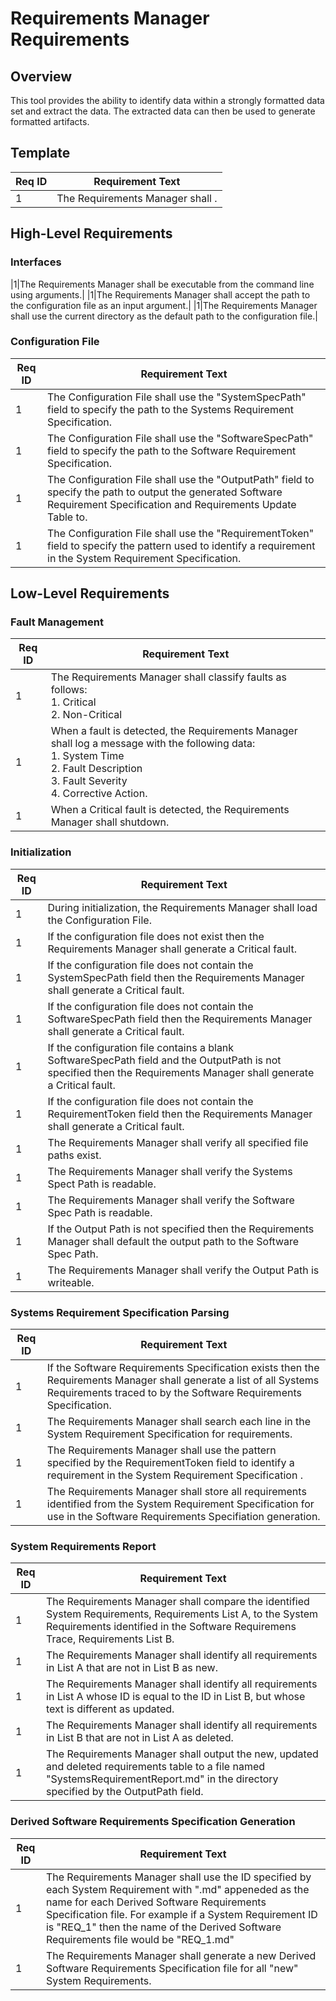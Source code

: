 # Requirements Manager Requirements
## Overview
This tool provides the ability to identify data within a strongly formatted data set and extract the data. 
The extracted data can then be used to generate formatted artifacts.

## Template
|Req ID|Requirement Text|
|---|---|
|1|The Requirements Manager shall .|

## High-Level Requirements
### Interfaces
|1|The Requirements Manager shall be executable from the command line using arguments.|
|1|The Requirements Manager shall accept the path to the configuration file as an input argument.|
|1|The Requirements Manager shall use the current directory as the default path to the configuration file.|

### Configuration File
|Req ID|Requirement Text|
|---|---|
|1|The Configuration File shall use the "SystemSpecPath" field to specify the path to the Systems Requirement Specification.|
|1|The Configuration File shall use the "SoftwareSpecPath" field to specify the path to the Software Requirement Specification.|
|1|The Configuration File shall use the "OutputPath" field to specify the path to output the generated Software Requirement Specification and Requirements Update Table to.|
|1|The Configuration File shall use the "RequirementToken" field to specify the pattern used to identify a requirement in the System Requirement Specification.|

## Low-Level Requirements
### Fault Management
|Req ID|Requirement Text|
|---|---|
|1|The Requirements Manager shall classify faults as follows:<br>1. Critical<br>2. Non-Critical|
|1|When a fault is detected, the Requirements Manager shall log a message with the following data:<br>1. System Time<br>2. Fault Description<br>3. Fault Severity<br>4. Corrective Action.|
|1|When a Critical fault is detected, the Requirements Manager shall shutdown.|


### Initialization
|Req ID|Requirement Text|
|---|---|
|1|During initialization, the Requirements Manager shall load the Configuration File.|
|1|If the configuration file does not exist then the Requirements Manager shall generate a Critical fault.|
|1|If the configuration file does not contain the SystemSpecPath field then the Requirements Manager shall generate a Critical fault.|
|1|If the configuration file does not contain the SoftwareSpecPath field then the Requirements Manager shall generate a Critical fault.|
|1|If the configuration file contains a blank SoftwareSpecPath field and the OutputPath is not specified then the Requirements Manager shall generate a Critical fault.|
|1|If the configuration file does not contain the RequirementToken field then the Requirements Manager shall generate a Critical fault.|
|1|The Requirements Manager shall verify all specified file paths exist.|
|1|The Requirements Manager shall verify the Systems Spect Path is readable.|
|1|The Requirements Manager shall verify the Software Spec Path is readable.|
|1|If the Output Path is not specified then the Requirements Manager shall default the output path to the Software Spec Path.|
|1|The Requirements Manager shall verify the Output Path is writeable.|

### Systems Requirement Specification Parsing
|Req ID|Requirement Text|
|---|---|
|1|If the Software Requirements Specification exists then the Requirements Manager shall generate a list of all Systems Requirements traced to by the Software Requirements Specification.|
|1|The Requirements Manager shall search each line in the System Requirement Specification for requirements.|
|1|The Requirements Manager shall use the pattern specified by the RequirementToken field to identify a requirement in the System Requirement Specification .|
|1|The Requirements Manager shall store all requirements identified from the System Requirement Specification for use in the Software Requirements Specifiation generation.|

### System Requirements Report
|Req ID|Requirement Text|
|---|---|
|1|The Requirements Manager shall compare the identified System Requirements, Requirements List A, to the System Requirements identified in the Software Requiremens Trace, Requirements List B.|
|1|The Requirements Manager shall identify all requirements in List A that are not in List B as new.|
|1|The Requirements Manager shall identify all requirements in List A whose ID is equal to the ID in  List B, but whose text is different as updated.|
|1|The Requirements Manager shall identify all requirements in List B that are not in List A as deleted.|
|1|The Requirements Manager shall output the new, updated and deleted requirements table to a file named "SystemsRequirementReport.md" in the directory specified by the OutputPath field.|

### Derived Software Requirements Specification Generation
|Req ID|Requirement Text|
|---|---|
|1|The Requirements Manager shall use the ID specified by each System Requirement with ".md" appeneded as the name for each Derived Software Requirements Specification file. For example if a System Requirement ID is "REQ_1" then the name of the Derived Software Requirements file would be "REQ_1.md"|
|1|The Requirements Manager shall generate a new Derived Software Requirements Specification file for all "new" System Requirements.|